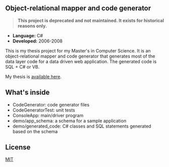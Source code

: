 ## Object-relational mapper and code generator 

> **This project is deprecated and not maintained. It exists for historical reasons only.**

* **Language:** C#
* **Developed:** 2006-2008

This is my thesis project for my Master's in Computer Science. It is an object-relational mapper and
code generator that generates most of the data layer code for a data driven web application. The
generated code is SQL + C# or VB.

My thesis is <a href="http:/sergey.cs.uni.edu/static/ms_thesis.pdf">available here</a>.

## What's inside
* CodeGenerator: code generator files
* CodeGeneratorTest: unit tests
* ConsoleApp: main/driver program
* demo/app_schema: a schema for a sample application
* demo/generated_code: C# classes and SQL statements generated based on the schema

## License
[MIT](https://github.com/ic4f/codegenerator/blob/master/LICENSE)
